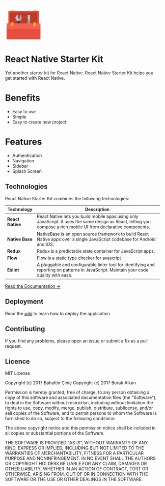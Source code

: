 <img src="icon.png" width="120">

# React Native Starter Kit

Yet another starter kit for React Native. React Native Starter Kit helps you get started with React Native.

# Benefits
- Easy to use
- Simple
- Easy to create new project

# Features
- Authentication
- Navigation
- Sidebar
- Splash Screen

## Technologies

React Native Starter Kit combines the following technologies:

| Technology | Description |
| ---------- | ----------- |
| **React Native** | React Native lets you build mobile apps using only JavaScript. It uses the same design as React, letting you compose a rich mobile UI from declarative components. |
| **Native Base**  | NativeBase is an open source framework to build React Native apps over a single JavaScript codebase for Android and iOS. |
| **Redux**  | Redux is a predictable state container for JavaScript apps. |
| **Flow** | Flow is a static type checker for avascript |
| **Eslint** | A pluggable and configurable linter tool for identifying and reporting on patterns in JavaScript. Maintain your code quality with ease. |

[Read the Documentation →](https://github.com/bahattincinic/react-native-starter-kit/wiki)

## Deployment
Read the [wiki](https://github.com/bahattincinic/react-native-starter-kit/wiki) to learn how to deploy the application

## Contributing
If you find any problems, please open an issue or submit a fix as a pull request.


## Licence

MIT License

Copyright (c) 2017 Bahattin Çiniç
Copyright (c) 2017 Burak Alkan

Permission is hereby granted, free of charge, to any person obtaining a copy
of this software and associated documentation files (the "Software"), to deal
in the Software without restriction, including without limitation the rights
to use, copy, modify, merge, publish, distribute, sublicense, and/or sell
copies of the Software, and to permit persons to whom the Software is
furnished to do so, subject to the following conditions:

The above copyright notice and this permission notice shall be included in all
copies or substantial portions of the Software.

THE SOFTWARE IS PROVIDED "AS IS", WITHOUT WARRANTY OF ANY KIND, EXPRESS OR
IMPLIED, INCLUDING BUT NOT LIMITED TO THE WARRANTIES OF MERCHANTABILITY,
FITNESS FOR A PARTICULAR PURPOSE AND NONINFRINGEMENT. IN NO EVENT SHALL THE
AUTHORS OR COPYRIGHT HOLDERS BE LIABLE FOR ANY CLAIM, DAMAGES OR OTHER
LIABILITY, WHETHER IN AN ACTION OF CONTRACT, TORT OR OTHERWISE, ARISING FROM,
OUT OF OR IN CONNECTION WITH THE SOFTWARE OR THE USE OR OTHER DEALINGS IN THE
SOFTWARE.
